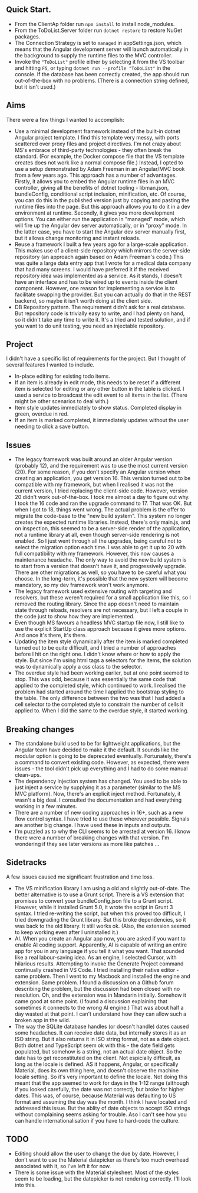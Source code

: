 ## Quick Start.

- From the ClientAp folder run `npm install` to install node_modules.
- From the ToDoList.Server folder run `dotnet restore` to restore NuGet packages.
- The Connection Strategy is set to `managed` in appSettings.json, which means that the Angular development server will launch automatically in the background to supply the runtime files to the MVC controller.
- Invoke the `"ToDoList"` profile either by selecting it from the VS toolbar and hitting `F5`, or typing `dotnet run --profile "ToDoList"` in the console. If the database has been correctly created, the app should run out-of-the-box with no problems. (There is a connection string defined, but it isn't used.)

## Aims

There were a few things I wanted to accomplish:
- Use a minimal development framework instead of the built-in dotnet Angular project template. I find this template very messy, with ports scattered over proxy files and project directives. I'm not crazy about MS's embrace of third-party technologies - they often break the standard. (For example, the Docker compose file that the VS template creates does not work like a normal compose file.)
  Instead, I opted to use a setup demonstrated by Adam Freeman in an Angular/MVC book from a few years ago. This approach has a number of advantages. Firstly, it allows you to embed the Angular runtime files in an MVC controller, giving all the benefits of dotnet tooling - libman.json, bundleConfig, conditional script inclusion, minification, etc. Of course, you can do this in the published version just by copying and pasting the runtime files into the page. But this approach allows you to do it in a dev environment at runtime. Secondly, it gives you more development options. You can either run the application in "managed" mode, which will fire up the Angular dev server automatically, or in "proxy" mode. In the latter case, you have to start the Angular dev server manually first, but it allows change monitoring and instant reloads.
- Reuse a framework I built a few years ago for a large-scale application. This makes use of a client-side repository which mirrors the server-side repository (an approach again based on Adam Freeman's code.) This was quite a large data entry app that I wrote for a medical data company that had many screens. I would have preferred it if the received repository idea was implemented as a service. As it stands, I doesn't have an interface and has to be wired up to events inside the client component. However, one reason for implementing a service is to facilitate swapping the provider. But you can actually do that in the REST backend, so maybe it isn't worth doing at the client side.
- DB Repository pattern. The requirement didn't ask for a real database. But repository code is trivially easy to write, and I had plenty on hand, so it didn't take any time to write it. It's a tried and tested solution, and if you want to do unit testing, you need an injectable repository.

## Project
I didn't have a specific list of requirements for the project. But I thought of several features I wanted to include.
- In-place editing for existing todo items.
- If an item is already in edit mode, this needs to be reset if a different item is selected for editing or any other button in the table is clicked. I used a service to broadcast the edit event to all items in the list. (There might be other scenarios to deal with.)
- Item style updates immediately to show status. Completed display in green, overdue in red.
- If an item is marked completed, it immediately updates without the user needing to click a save button.

## Issues
- The legacy framework was built around an older Angular version (probably 12), and the requirement was to use the most current version (20). For some reason, if you don't specify an Angular version when creating an application, you get version 16. This version turned out to be compatible with my framework, but when I realised it was not the current version, I tried replacing the client-side code. However, version 20 didn't work out-of-the-box. I took me almost a day to figure out why. I took the 16 code and ran the upgrade command to 17. That was OK. But when I got to 18, things went wrong. The actual problem is the offer to migrate the code-base to the "new build system". This system no longer creates the expected runtime libraries. Instead, there's only main.js, and on inspection, this seemed to be a server-side render of the application, not a runtime library at all, even though server-side rendering is not enabled. So I just went through all the upgrades, being careful not to select the migration option each time. I was able to get it up to 20 with full compatibility with my framework. However, this now causes a maintenance headache. The only way to avoid the new build system is to start from a version that doesn't have it, and progressively upgrade. There are other migrations as well, so you have to be careful what you choose. In the long-term, it's possible that the new system will become mandatory, so my dev framework won't work anymore.
- The legacy framework used extensive routing with targeting and resolvers, but these weren't required for a small application like this, so I removed the routing library. Since the app doesn't need to maintain state through reloads, resolvers are not necessary, but I left a couple in the code just to show how they are implemented.
- Even though MS favours a headless MVC startup file now, I still like to use the explicit StartUp class approach because it gives more options. And once it's there, it's there.
- Updating the item style dynamically after the item is marked completed turned out to be quite difficult, and I tried a number of approaches before I hit on the right one. I didn't know where or how to apply the style. But since I'm using html tags a selectors for the items, the solution was to dynamically apply a css class to the selector.
- The overdue style had been working earlier, but at one point seemed to stop. This was odd, because it was essentially the same code that applied to the completed style, which continued to work. I realised the problem had started around the time I applied the bootstrap styling to the table. The only difference between the two was that I had added a cell selector to the completed style to constrain the number of cells it applied to. When I did the same to the overdue style, it started working.

## Breaking changes
- The standalone build used to be for lightweight applications, but the Angular team have decided to make it the default. It sounds like the modular option is going to be deprecated eventually. Fortunately, there's a command to convert existing code. However, as expected, there were issues - the tool didn't pick up everything and I had to do some manual clean-ups.
- The dependency injection system has changed. You used to be able to just inject a service by supplying it as a parameter (similar to the MS MVC platform). Now, there's an explicit inject method. Fortunately, it wasn't a big deal. I consulted the documentation and had everything working in a few minutes.
- There are a number of new coding approaches in 16+, such as a new flow control syntax. I have tried to use these wherever possible. Signals are another big change. I have used these in inputs and outputs.
- I'm puzzled as to why the CLI seems to be arrested at version 16. I know there were a number of breaking changes with that version. I'm wondering if they see later versions as more like patches ...

## Sidetracks
A few issues caused me significant frustration and time loss.
- The VS minification library I am using a old and slightly out-of-date. The better alternative is to use a Grunt script. There is a VS extension that promises to convert your bundleConfig.json file to a Grunt script. However, while it installed Grunt 5.0, it wrote the script in Grunt 3 syntax. I tried re-writing the script, but when this proved too difficult, I tried downgrading the Grunt library. But this broke dependencies, so it was back to the old library. It still works ok. (Also, the extension seemed to keep working even after I uninstalled it.)
- AI. When you create an Angular app now, you are asked if you want to enable AI coding support. Apparently, AI is capable of writing an entire app for you in any language if you tell it what you want. That sounded like a real labour-saving idea. As an engine, I selected Cursor, with hilarious results. Attempting to invoke the Generate Project command continually crashed in VS Code. I tried installing their native editor - same problem. Then I went to my Macbook and installed the engine and extension. Same problem. I found a discussion on a Github forum describing the problem, but the discussion had been closed with no resolution. Oh, and the extension was in Mandarin initially. Somehow it came good at some point. (I found a discussion explaining that sometimes it connects to the wrong AI engine.) That was about half a day wasted at that point. I can't understand how they can allow such a broken app in the wild.
- The way the SQLite database handles (or doesn't handle) dates caused some headaches. It can receive date data, but internally stores it as an ISO string. But it also returns it in ISO string format, not as a date object. Both dotnet and TypeScript seem ok with this - the date field gets populated, but somehow is a string, not an actual date object. So the date has to get reconstituted on the client. Not espicially difficult, as long as the locale is defined. AS it happens, Angular, or specifically Material, does its own thing here, and doesn't observe the machine locale setting. So it's very important to define the locale. Not doing this meant that the app seemed to work for days in the 1-12 range (although if you looked carefully, the date was not correct), but broke for higher dates. This was, of course, because Material was defaulting to US format and assuming the day was the month. I think I have located and addressed this issue. But the ablity of date objects to accept ISO strings without complaining seems asking for trouble. Aso I can't see how you can handle internationalisation if you have to hard-code the culture.

## TODO
- Editing should allow the user to change the due by date. However, I don't want to use the Material datepicker as there's too much overhead associated with it, so I've left it for now.
- There is some issue with the Material stylesheet. Most of the styles seem to be loading, but the datepicker is not rendering correctly. I'll look into this.
